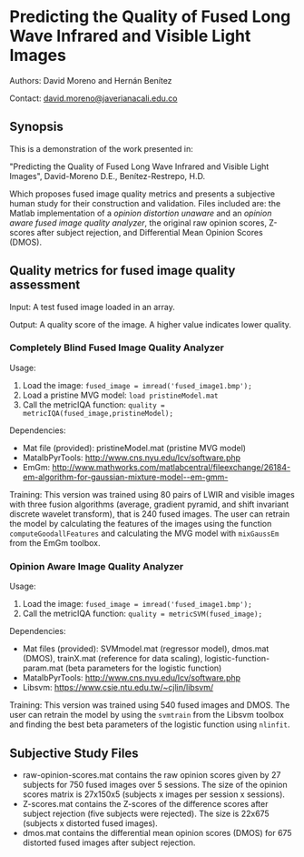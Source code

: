 # Predicting the Quality of Fused Long Wave Infrared and Visible Light Images

Authors: David Moreno and Hernán Benítez

Contact: david.moreno@javerianacali.edu.co

## Synopsis

This is a demonstration of the work presented in:

"Predicting the Quality of Fused Long Wave Infrared and Visible Light Images", David-Moreno D.E., Benítez-Restrepo, H.D.

Which proposes fused image quality metrics and presents a subjective human study for their construction and validation. Files included are: the Matlab implementation of a *opinion distortion unaware* and an *opinion aware fused image quality analyzer*, the original raw opinion scores, Z-scores after subject rejection, and Differential Mean Opinion Scores (DMOS).

## Quality metrics for fused image quality assessment

Input: A test fused image loaded in an array.

Output: A quality score of the image. A higher value indicates lower quality.

### Completely Blind Fused Image Quality Analyzer

Usage:

1. Load the image: ``` fused_image = imread('fused_image1.bmp'); ```
2. Load a pristine MVG model: ``` load pristineModel.mat ```
3. Call the metricIQA function: ``` quality = metricIQA(fused_image,pristineModel); ```

Dependencies:
- Mat file (provided): pristineModel.mat (pristine MVG model)
- MatalbPyrTools: http://www.cns.nyu.edu/lcv/software.php
- EmGm: http://www.mathworks.com/matlabcentral/fileexchange/26184-em-algorithm-for-gaussian-mixture-model--em-gmm-

Training: This version was trained using 80 pairs of LWIR and visible images with three fusion algorithms (average, gradient pyramid, and shift invariant discrete wavelet transform), that is 240 fused images. The user can retrain the model by calculating the features of the images using the function ```computeGoodallFeatures``` and calculating the MVG model with ```mixGaussEm``` from the EmGm toolbox.

### Opinion Aware Image Quality Analyzer

Usage:

1. Load the image: ``` fused_image = imread('fused_image1.bmp'); ```
2. Call the metricIQA function: ``` quality = metricSVM(fused_image); ```

Dependencies:
- Mat files (provided): SVMmodel.mat (regressor model), dmos.mat (DMOS), trainX.mat (reference for data scaling), logistic-function-param.mat (beta parameters for the logistic function)
- MatalbPyrTools: http://www.cns.nyu.edu/lcv/software.php
- Libsvm: https://www.csie.ntu.edu.tw/~cjlin/libsvm/

Training: This version was trained using 540 fused images and DMOS. The user can retrain the model by using the ```svmtrain``` from the Libsvm toolbox and finding the best beta parameters of the logistic function using ```nlinfit```.

## Subjective Study Files

- raw-opinion-scores.mat contains the raw opinion scores given by 27 subjects for 750 fused images over 5 sessions. The size of the opinion scores matrix is 27x150x5 (subjects x images per session x sessions).
- Z-scores.mat contains the Z-scores of the difference scores after subject rejection (five subjects were rejected). The size is 22x675 (subjects x distorted fused images).
- dmos.mat contains the differential mean opinion scores (DMOS) for 675 distorted fused images after subject rejection.
